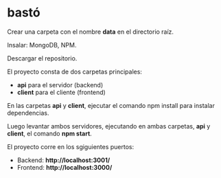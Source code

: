 # bastó

Crear una carpeta con el nombre **data** en el directorio raíz. 

Insalar: MongoDB, NPM.

Descargar el repositorio.

El proyecto consta de dos carpetas principales: 
- **api** para el servidor (backend) 
- **client** para el cliente (frontend)

En las carpetas  **api** y **client**, ejecutar el comando npm install para instalar dependencias. 

Luego levantar ambos servidores, ejecutando en ambas carpetas,  **api** y **client**, el comando **npm start**.

El proyecto corre en los sgiguientes puertos:
   - Backend: **http://localhost:3001/**
   - Frontend: **http://localhost:3000/**

